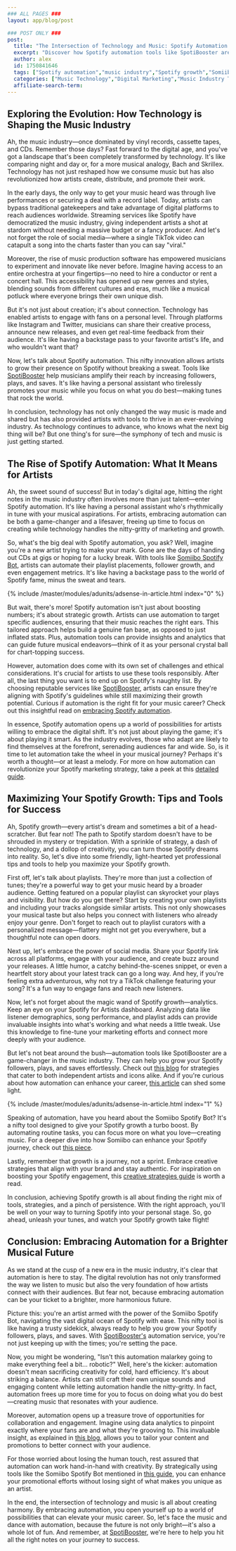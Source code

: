 ```yaml
---
### ALL PAGES ###
layout: app/blog/post

### POST ONLY ###
post:
  title: "The Intersection of Technology and Music: Spotify Automation Unveiled"
  excerpt: "Discover how Spotify automation tools like SpotiBooster are revolutionizing the music industry by helping artists grow their followers and increase their plays."
  author: alex
  id: 1750841646
  tags: ["Spotify automation","music industry","Spotify growth","Somiibo Spotify Bot"]
  categories: ["Music Technology","Digital Marketing","Music Industry Trends"]
  affiliate-search-term: 
---
```


## Exploring the Evolution: How Technology is Shaping the Music Industry

Ah, the music industry—once dominated by vinyl records, cassette tapes, and CDs. Remember those days? Fast forward to the digital age, and you've got a landscape that's been completely transformed by technology. It's like comparing night and day or, for a more musical analogy, Bach and Skrillex. Technology has not just reshaped how we consume music but has also revolutionized how artists create, distribute, and promote their work.

In the early days, the only way to get your music heard was through live performances or securing a deal with a record label. Today, artists can bypass traditional gatekeepers and take advantage of digital platforms to reach audiences worldwide. Streaming services like Spotify have democratized the music industry, giving independent artists a shot at stardom without needing a massive budget or a fancy producer. And let's not forget the role of social media—where a single TikTok video can catapult a song into the charts faster than you can say "viral."

Moreover, the rise of music production software has empowered musicians to experiment and innovate like never before. Imagine having access to an entire orchestra at your fingertips—no need to hire a conductor or rent a concert hall. This accessibility has opened up new genres and styles, blending sounds from different cultures and eras, much like a musical potluck where everyone brings their own unique dish.

But it's not just about creation; it's about connection. Technology has enabled artists to engage with fans on a personal level. Through platforms like Instagram and Twitter, musicians can share their creative process, announce new releases, and even get real-time feedback from their audience. It's like having a backstage pass to your favorite artist's life, and who wouldn't want that?

Now, let's talk about Spotify automation. This nifty innovation allows artists to grow their presence on Spotify without breaking a sweat. Tools like [SpotiBooster](https://spotibooster.com) help musicians amplify their reach by increasing followers, plays, and saves. It's like having a personal assistant who tirelessly promotes your music while you focus on what you do best—making tunes that rock the world.

In conclusion, technology has not only changed the way music is made and shared but has also provided artists with tools to thrive in an ever-evolving industry. As technology continues to advance, who knows what the next big thing will be? But one thing's for sure—the symphony of tech and music is just getting started.

## The Rise of Spotify Automation: What It Means for Artists

Ah, the sweet sound of success! But in today's digital age, hitting the right notes in the music industry often involves more than just talent—enter Spotify automation. It's like having a personal assistant who's rhythmically in tune with your musical aspirations. For artists, embracing automation can be both a game-changer and a lifesaver, freeing up time to focus on creating while technology handles the nitty-gritty of marketing and growth.

So, what's the big deal with Spotify automation, you ask? Well, imagine you're a new artist trying to make your mark. Gone are the days of handing out CDs at gigs or hoping for a lucky break. With tools like [Somiibo Spotify Bot](https://somiibo.com/platforms/spotify-bot), artists can automate their playlist placements, follower growth, and even engagement metrics. It's like having a backstage pass to the world of Spotify fame, minus the sweat and tears.

{% include /master/modules/adunits/adsense-in-article.html index="0" %}

But wait, there's more! Spotify automation isn't just about boosting numbers; it's about strategic growth. Artists can use automation to target specific audiences, ensuring that their music reaches the right ears. This tailored approach helps build a genuine fan base, as opposed to just inflated stats. Plus, automation tools can provide insights and analytics that can guide future musical endeavors—think of it as your personal crystal ball for chart-topping success.

However, automation does come with its own set of challenges and ethical considerations. It's crucial for artists to use these tools responsibly. After all, the last thing you want is to end up on Spotify's naughty list. By choosing reputable services like [SpotiBooster](https://spotibooster.com), artists can ensure they're aligning with Spotify's guidelines while still maximizing their growth potential. Curious if automation is the right fit for your music career? Check out this insightful read on [embracing Spotify automation](https://spotibooster.com/blog/is-it-time-to-embrace-spotify-automation-for-your-music-career).

In essence, Spotify automation opens up a world of possibilities for artists willing to embrace the digital shift. It's not just about playing the game; it's about playing it smart. As the industry evolves, those who adapt are likely to find themselves at the forefront, serenading audiences far and wide. So, is it time to let automation take the wheel in your musical journey? Perhaps it's worth a thought—or at least a melody. For more on how automation can revolutionize your Spotify marketing strategy, take a peek at this [detailed guide](https://spotibooster.com/blog/can-automation-revolutionize-your-spotify-marketing-strategy).

## Maximizing Your Spotify Growth: Tips and Tools for Success

Ah, Spotify growth—every artist's dream and sometimes a bit of a head-scratcher. But fear not! The path to Spotify stardom doesn't have to be shrouded in mystery or trepidation. With a sprinkle of strategy, a dash of technology, and a dollop of creativity, you can turn those Spotify dreams into reality. So, let's dive into some friendly, light-hearted yet professional tips and tools to help you maximize your Spotify growth.

First off, let's talk about playlists. They're more than just a collection of tunes; they're a powerful way to get your music heard by a broader audience. Getting featured on a popular playlist can skyrocket your plays and visibility. But how do you get there? Start by creating your own playlists and including your tracks alongside similar artists. This not only showcases your musical taste but also helps you connect with listeners who already enjoy your genre. Don't forget to reach out to playlist curators with a personalized message—flattery might not get you everywhere, but a thoughtful note can open doors.

Next up, let's embrace the power of social media. Share your Spotify link across all platforms, engage with your audience, and create buzz around your releases. A little humor, a catchy behind-the-scenes snippet, or even a heartfelt story about your latest track can go a long way. And hey, if you're feeling extra adventurous, why not try a TikTok challenge featuring your song? It's a fun way to engage fans and reach new listeners.

Now, let's not forget about the magic wand of Spotify growth—analytics. Keep an eye on your Spotify for Artists dashboard. Analyzing data like listener demographics, song performance, and playlist adds can provide invaluable insights into what's working and what needs a little tweak. Use this knowledge to fine-tune your marketing efforts and connect more deeply with your audience.

But let's not beat around the bush—automation tools like SpotiBooster are a game-changer in the music industry. They can help you grow your Spotify followers, plays, and saves effortlessly. Check out [this blog](https://spotibooster.com/blog/from-independents-to-icons-spotify-growth-strategies-for-all) for strategies that cater to both independent artists and icons alike. And if you're curious about how automation can enhance your career, [this article](https://spotibooster.com/blog/how-can-spotify-automation-enhance-your-music-career) can shed some light.

{% include /master/modules/adunits/adsense-in-article.html index="1" %}

Speaking of automation, have you heard about the Somiibo Spotify Bot? It's a nifty tool designed to give your Spotify growth a turbo boost. By automating routine tasks, you can focus more on what you love—creating music. For a deeper dive into how Somiibo can enhance your Spotify journey, check out [this piece](https://spotibooster.com/blog/how-to-use-somiibo-for-enhanced-spotify-growth).

Lastly, remember that growth is a journey, not a sprint. Embrace creative strategies that align with your brand and stay authentic. For inspiration on boosting your Spotify engagement, this [creative strategies guide](https://spotibooster.com/blog/creative-strategies-for-boosting-your-spotify-engagement) is worth a read.

In conclusion, achieving Spotify growth is all about finding the right mix of tools, strategies, and a pinch of persistence. With the right approach, you'll be well on your way to turning Spotify into your personal stage. So, go ahead, unleash your tunes, and watch your Spotify growth take flight!

## Conclusion: Embracing Automation for a Brighter Musical Future

As we stand at the cusp of a new era in the music industry, it's clear that automation is here to stay. The digital revolution has not only transformed the way we listen to music but also the very foundation of how artists connect with their audiences. But fear not, because embracing automation can be your ticket to a brighter, more harmonious future.

Picture this: you're an artist armed with the power of the Somiibo Spotify Bot, navigating the vast digital ocean of Spotify with ease. This nifty tool is like having a trusty sidekick, always ready to help you grow your Spotify followers, plays, and saves. With [SpotiBooster's](https://spotibooster.com/blog/what-makes-spotibooster-essential-for-every-artist-on-spotify) automation service, you're not just keeping up with the times; you're setting the pace.

Now, you might be wondering, "Isn't this automation malarkey going to make everything feel a bit... robotic?" Well, here's the kicker: automation doesn't mean sacrificing creativity for cold, hard efficiency. It's about striking a balance. Artists can still craft their own unique sounds and engaging content while letting automation handle the nitty-gritty. In fact, automation frees up more time for you to focus on doing what you do best—creating music that resonates with your audience.

Moreover, automation opens up a treasure trove of opportunities for collaboration and engagement. Imagine using data analytics to pinpoint exactly where your fans are and what they're grooving to. This invaluable insight, as explained in [this blog](https://spotibooster.com/blog/the-role-of-data-analytics-in-spotify-success), allows you to tailor your content and promotions to better connect with your audience. 

For those worried about losing the human touch, rest assured that automation can work hand-in-hand with creativity. By strategically using tools like the Somiibo Spotify Bot mentioned in [this guide](https://spotibooster.com/blog/somiibo-spotify-bot-a-step-by-step-guide-to-boosting-your-profile), you can enhance your promotional efforts without losing sight of what makes you unique as an artist.

In the end, the intersection of technology and music is all about creating harmony. By embracing automation, you open yourself up to a world of possibilities that can elevate your music career. So, let's face the music and dance with automation, because the future is not only bright—it's also a whole lot of fun. And remember, at [SpotiBooster](https://spotibooster.com/blog/crafting-a-compelling-spotify-strategy-automation-meets-engagement), we're here to help you hit all the right notes on your journey to success.
